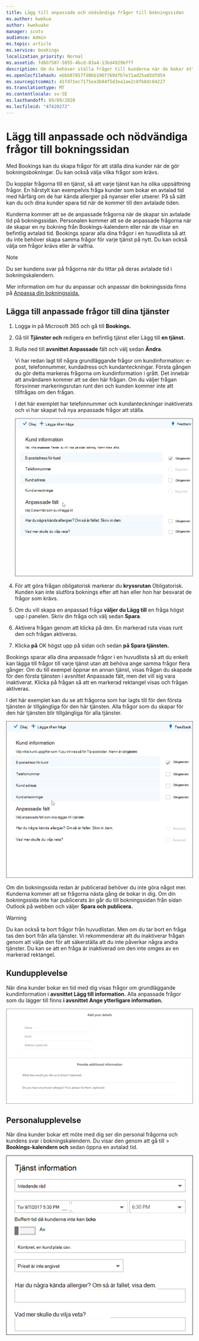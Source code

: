 ```yaml
---
title: Lägg till anpassade och nödvändiga frågor till bokningssidan
ms.author: kwekua
author: kwekuako
manager: scotv
audience: Admin
ms.topic: article
ms.service: bookings
localization_priority: Normal
ms.assetid: fd6b7587-5055-4bcd-83a4-13bd4929bfff
description: Om du behöver ställa frågor till kunderna när de bokar ett möte med dig online kan du lägga till anpassade frågor och obligatoriska frågor på bokningssidan.
ms.openlocfilehash: ebbb07857fd8bb196f769dfb7e71ad25a85dfd54
ms.sourcegitcommit: 41fd71ec7175ea3b94f5d3ea1ae2c8fb8dc84227
ms.translationtype: MT
ms.contentlocale: sv-SE
ms.lasthandoff: 09/09/2020
ms.locfileid: "47420272"
---
```

# <a name="add-custom-and-required-questions-to-the-booking-page"></a>Lägg till anpassade och nödvändiga frågor till bokningssidan

Med Bookings kan du skapa frågor för att ställa dina kunder när de gör bokningsbokningar. Du kan också välja vilka frågor som krävs.

Du kopplar frågorna till en tjänst, så att varje tjänst kan ha olika uppsättning frågor. En hårstylt kan exempelvis fråga kunder som bokar en avtalad tid med hårfärg om de har kända allergier på nyanser eller utserer. På så sätt kan du och dina kunder spara tid när de kommer till den avtalade tiden.

Kunderna kommer att se de anpassade frågorna när de skapar sin avtalade tid på bokningssidan. Personalen kommer att se de anpassade frågorna när de skapar en ny bokning från Bookings-kalendern eller när de visar en befintlig avtalad tid. Bookings sparar alla dina frågor i en huvudlista så att du inte behöver skapa samma frågor för varje tjänst på nytt. Du kan också välja om frågor krävs eller är valfria.

> [!NOTE]
> Du ser kundens svar på frågorna när du tittar på deras avtalade tid i bokningskalendern.

Mer information om hur du anpassar och anpassar din bokningssida finns på [Anpassa din bokningssida.](customize-booking-page.md)

## <a name="add-custom-questions-to-your-services"></a>Lägga till anpassade frågor till dina tjänster

1. Logga in på Microsoft 365 och gå till **Bookings.**

1. Gå till **Tjänster och** redigera en befintlig tjänst eller Lägg till **en tjänst.**

1. Rulla ned till **avsnittet Anpassade** fält och välj sedan **Ändra**.

   Vi har redan lagt till några grundläggande frågor om kundinformation: e-post, telefonnummer, kundadress och kundanteckningar. Första gången du gör detta markeras frågorna om kundinformation i grått. Det innebär att användaren kommer att se den här frågan. Om du väljer frågan försvinner markeringsrutan runt den och kunden kommer inte att tillfrågas om den frågan.

   I det här exemplet har telefonnummer och kundanteckningar inaktiverats och vi har skapat två nya anpassade frågor att ställa.

   ![Bild på skärmen anpassade frågor](../media/bookings-questions-custom-fields.png)

1. För att göra frågan obligatorisk markerar du **kryssrutan** Obligatorisk. Kunden kan inte slutföra boknings efter att han eller hon har besvarat de frågor som krävs.

1. Om du vill skapa en anpassad fråga **väljer du Lägg till** en fråga högst upp i panelen. Skriv din fråga och välj sedan **Spara**.

1. Aktivera frågan genom att klicka på den. En markerad ruta visas runt den och frågan aktiveras.

1. Klicka **på** OK högst upp på sidan och sedan **på Spara tjänsten.**

Bookings sparar alla dina anpassade frågor i en huvudlista så att du enkelt kan lägga till frågor till varje tjänst utan att behöva ange samma frågor flera gånger. Om du till exempel öppnar en annan tjänst, visas frågan du skapade för den första tjänsten i avsnittet Anpassade fält, men det vill sig vara inaktiverat. Klicka på frågan så att en markerad rektangel visas och frågan aktiveras.

I det här exemplet kan du se att frågorna som har lagts till för den första tjänsten är tillgängliga för den här tjänsten. Alla frågor som du skapar för den här tjänsten blir tillgängliga för alla tjänster.

   ![Bild av frågor som visas för flera tjänster](../media/bookings-questions-services.png)

Om din bokningssida redan är publicerad behöver du inte göra något mer. Kunderna kommer att se frågorna nästa gång de bokar in dig. Om din bokningssida inte har publicerats än går du till bokningssidan från sidan Outlook på webben och väljer **Spara och publicera.** 

> [!WARNING]
> Du kan också ta bort frågor från huvudlistan. Men om du tar bort en fråga tas den bort från alla tjänster. Vi rekommenderar att du inaktiverar frågan genom att välja den för att säkerställa att du inte påverkar några andra tjänster. Du kan se att en fråga är inaktiverad om den inte omges av en markerad rektangel.

## <a name="customer-experience"></a>Kundupplevelse

När dina kunder bokar en tid med dig visas frågor om grundläggande kundinformation i **avsnittet Lägg till information.** Alla anpassade frågor som du lägger till finns **i avsnittet Ange ytterligare information.**

![Bild av vad kunder ser när frågor aktiveras](../media/bookings-questions-customer.png)

## <a name="staff-experience"></a>Personalupplevelse

När dina kunder bokar ett möte med dig ser din personal frågorna och kundens svar i bokningskalendern. Du visar den  genom att gå till \> **Bookings-kalendern och** sedan öppna en avtalad tid.

![Bild av vad personalen ser när frågor aktiveras](../media/bookings-questions-staff.png)

